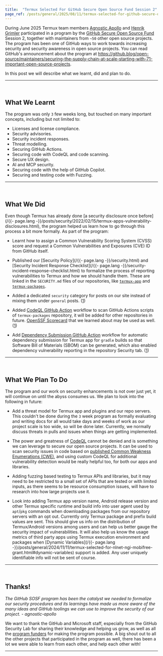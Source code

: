 ```yaml
---
title:  "Termux Selected For GitHub Secure Open Source Fund Session 2"
page_ref: /posts/general/2025/08/11/termux-selected-for-github-secure-open-source-fund-session-2.html
---
```


During June 2025 Termux team members [Agnostic Apollo](https://github.com/agnostic-apollo) and [Henrik Grimler](https://github.com/Grimler91) participated in a program by the [GitHub Secure Open Source Fund](https://resources.github.com/github-secure-open-source-fund) Session 2, together with maintainers from `~50` other open source projects. The program has been one of GitHub ways to work towards increasing security and security awareness in open source projects. You can read GitHub's announcement about the program at https://github.blog/open-source/maintainers/securing-the-supply-chain-at-scale-starting-with-71-important-open-source-projects.

In this post we will describe what we learnt, did and plan to do.

---

&nbsp;





## What We Learnt

The program was only `3` few weeks long, but touched on many important concepts, including but not limited to:

- Licenses and license compliance.
- Security advisories.
- Security incident responses.
- Threat modelling.
- Securing GitHub Actions.
- Securing code with CodeQL and code scanning.
- Secure UX design.
- AI and MCP security.
- Securing code with the help of GitHub Copilot.
- Securing and testing code with Fuzzing.

---

&nbsp;





## What We Did

Even though Termux has already done [a security disclosure once before](/{{- page.lang -}}/posts/security/2022/02/15/termux-apps-vulnerability-disclosures.html), the program helped us learn how to go through this process a bit more formally. As part of the program:

- Learnt how to assign a Common Vulnerability Scoring System (CVSS) score and request a Common Vulnerabilities and Exposures (CVE) ID from GitHub itself.

- Published our [Security Policy](/{{- page.lang -}}/security.html) and [Security Incident Response Checklist](/{{- page.lang -}}/security-incident-response-checklist.html) to formalize the process of reporting vulnerabilities to Termux and how we should handle them. These are linked in the `SECURITY.md` files of our repositories, like [`termux-app`](https://github.com/termux/termux-app/blob/master/SECURITY.md) and [`termux-packages`](https://github.com/termux/termux-packages/blob/master/SECURITY.md).

- Added a dedicated `security` category for posts on our site instead of mixing them under `general` posts. ([1](https://github.com/termux/termux.github.io/commit/c23bfd8c427e8973bfd03aa09990f85272bbd956))

- Added [CodeQL GitHub Action](https://github.com/github/codeql-action) workflow to scan GitHub Actions scripts of `termux-packages` repository, it will be added for other repositories in future. [OpenSSF Scorecard](https://securityscorecards.dev) that we learned about may be used as well. ([1](https://github.com/termux/termux-packages/commit/067ed1b4e211d7c2678b0133f8eed7f45de00b0b))

- Add [Dependency Submission GitHub Action](https://github.com/actions/gradle-build-tools-actions#the-dependency-submission-action) workflow for automatic dependency submission for Termux app for `gradle` builds so that Software Bill of Materials (SBOM) can be generated, which also enabled dependency vulnerability reporting in the repository Security tab. ([1](https://github.com/termux/termux-app/commit/4a9ad910ddc9ccaa872d37689705d21d98486821))

---

&nbsp;





## What We Plan To Do

The program and our work on security enhancements is not over just yet, it will continue on until the abyss consumes us. We plan to look into the following in future:

- Add a threat model for Termux app and plugins and our repo servers. This couldn't be done during the `3` week program as formally evaluating and writing docs for all would take days and weeks of work as our project scale is too wide, so will be done later. Currently, we normally discuss threats in pulls and issues when things are getting implemented.

- The power and greatness of [CodeQL](https://codeql.github.com/) cannot be denied and is something we can leverage to secure our open source projects. It can be used to scan security issues in code based on [published Common Weakness Enumerations (CWE)](https://codeql.github.com/codeql-query-help/codeql-cwe-coverage), and using custom CodeQL for additional vulnerability detection would be really helpful too, for both our apps and libraries.

- Adding fuzzing based testing to Termux APIs and libraries, but it may need to be restricted to a small set of APIs that are tested or with limited inputs, as there seems to be resource consumption issues, will have to research into how large projects use it.

- Look into adding Termux app version name, Android release version and other Termux specific runtime and build info into user agent used by `apt`/`pkg` commands when downloading packages from our repository servers with an opt out. Currently only Termux package and prefix build values are sent. This should give us info on the distribution of Termux/Android versions among users and can help us better gauge the security impact of vulnerabilities. It will also help us know the usage metrics of third party apps using Termux execution environment and packages when [Dynamic Variables](/{{- page.lang -}}/posts/general/2024/11/11/termux-selected-for-nlnet-ngi-mobifree-grant.html#dynamic-variables) support is added. Any user uniquely identifiable info will not be sent of course.

---

&nbsp;





## Thanks!

*The GitHub SOSF program has been the catalyst we needed to formalize our security procedures and its learnings have made us more aware of the many ideas and GitHub toolings we can use to improve the security of our project. - agnostic-apollo*

We want to thank the GitHub and Microsoft staff, especially from the GitHub Security Lab for sharing their knowledge and helping us grow, as well as all the [program funders](https://github.blog/open-source/maintainers/securing-the-supply-chain-at-scale-starting-with-71-important-open-source-projects/#h-help-us-make-open-source-more-secure-nbsp) for making the program possible. A big shout out to all the other projects that participated in the program as well, there has been a lot we were able to learn from each other, and help each other with!

---

&nbsp;
